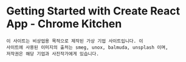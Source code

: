 # Getting Started with Create React App - Chrome Kitchen


	이 사이트는 비상업용 목적으로 제작된 가상 기업 사이트입니다. 이
	사이트에 사용된 이미지의 출처는 smeg, unox, balmuda, unsplash 이며,
	저작권은 해당 기업과 사진작가에게 있습니다.
